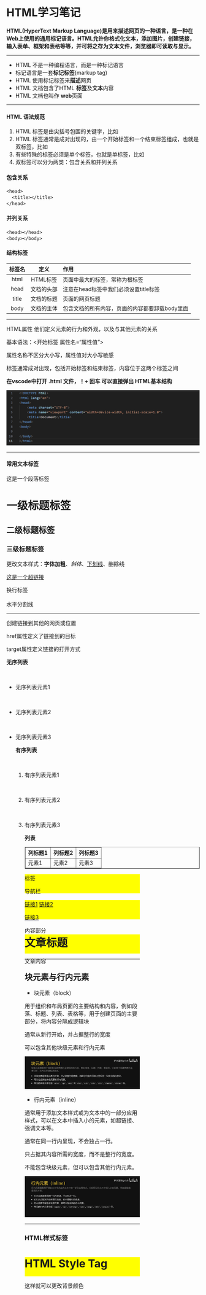 





# HTML学习笔记

**HTML(HyperText Markup Language)是用来描述网页的一种语言，是一种在Web上使用的通用标记语言。HTML允许你格式化文本，添加图片，创建链接，输入表单、框架和表格等等，并可将之存为文本文件，浏览器即可读取与显示。**

---

* HTML 不是一种编程语言，而是一种标记语言
* 标记语言是一套**标记标签**(markup tag)
* HTML 使用标记标签来**描述**网页
* HTML 文档包含了HTML **标签**及**文本**内容
* HTML 文档也叫作 **web**页面

---

#### HTML 语法规范

1. HTML 标签是由尖括号包围的关键字，比如<html>
2. HTML 标签通常是成对出现的，由一个开始标签和一个结束标签组成，也就是双标签，比如<html></html>
3. 有些特殊的标签必须是单个标签，也就是单标签，比如<br/>
4. 双标签可以分为两类：包含关系和并列关系

#### 包含关系

```
<head>
  <title></title>
</head>
```

#### 并列关系

```
<head></head>
<body></body>
```

#### 结构标签

| 标签名 |    定义    | 作用                                           |
| :----: | :--------: | :--------------------------------------------- |
|  html  |  HTML标签  | 页面中最大的标签，常称为根标签                 |
|  head  | 文档的头部 | 注意在head标签中我们必须设置title标签          |
| title  | 文档的标题 | 页面的网页标题                                 |
|  body  | 文档的主体 | 包含文档的所有内容，页面的内容都要卸载body里面 |

---

HTML属性 他们定义元素的行为和外观，以及与其他元素的关系

基本语法：<开始标签 属性名=“属性值”> 

属性名称不区分大小写，属性值对大小写敏感

标签通常成对出现，包括开始标签和结束标签，内容位于这两个标签之间



**在vscode中打开 .html 文件，！+ 回车 可以直接弹出 HTML基本结构**

![](https://github.com/Null-07/Photos/blob/main/%E5%B1%8F%E5%B9%95%E6%88%AA%E5%9B%BE%202025-03-31%20001859.png?raw=true)

---

#### 常用文本标签

<p>这是一个段落标签</p>

<h1>一级标题标签</h1>

<h2>二级标题标签</h2>

<h3>三级标题标签</h3>

<p>更改文本样式：<b>字体加粗</b>、<i>斜体</i>、<u>下划线</u>、<s>删除线</s></p>

<a href="https://docs.geeksman.com">这是一个超链接</a>

换行标签<br></br>水平分割线<hr></hr>

 <a></a>

创建链接到其他的网页或位置

href属性定义了链接到的目标

target属性定义链接的打开方式

**无序列表**

<ul>	

​	<li>无序列表元素1</li> 

​	<li>无序列表元素2</li>

​	<li>无序列表元素3</li> 



**有序列表**

<ol>     

​	<li>有序列表元素1</li>

​	<li>有序列表元素2</li>

​	<li>有序列表元素3</li>

**列表**

<table border="1">
    <tr>
        <th>列标题1</th>
        <th>列标题2</th>
        <th>列标题3</th>   
    </tr>
    <tr>
        <td>元素1</td>
        <td>元素2</td>
        <td>元素3</td>
    </tr>
</table>
<div>标签

导航栏

<div class="nav"><a href="#">链接1</a>
<a href="#">链接2</a>

<a href="#">链接3</a>

内容部分

</div><div class="contentv">


<h1>文章标题</h1>

<p>文章内容</p>

</div>

---

## 块元素与行内元素

* 块元素（block）

用于组织和布局页面的主要结构和内容，例如段落、标题、列表、表格等，用于创建页面的主要部分，将内容分隔成逻辑块

通常从新行开始，并占据整行的宽度

可以包含其他块级元素和行内元素

![](https://github.com/Null-07/Photos/blob/main/%E5%9D%97%E5%85%83%E7%B4%A0.png?raw=true)

* 行内元素（inline）

通常用于添加文本样式或为文本中的一部分应用样式，可以在文本中插入小的元素，如超链接、强调文本等。

通常在同一行内呈现，不会独占一行。

只占据其内容所需的宽度，而不是整行的宽度。

不能包含块级元素，但可以包含其他行内元素。

![](https://github.com/Null-07/Photos/blob/main/%E8%A1%8C%E5%86%85%E5%85%83%E7%B4%A0.png?raw=true)

---

### HTML样式标签

<!DOCTYPE html>
<html>
<head>
<title>HTML Style Tag</title>
  <style>
  </style>
</head>
<body>

</body>
</html>

  <div>
      <h1>HTML Style Tag</h1>
  </div>
<style>
   div {
     height: 50px;
     width: 300px;
     background: yellow;
  }
</style>

这样就可以更改背景颜色

